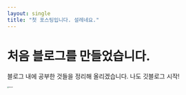```yaml
---
layout: single
title: "첫 포스팅입니다. 설레네요."
---
```


# 처음 블로그를 만들었습니다.

블로그 내에 공부한 것들을 정리해 올리겠습니다. 나도 깃블로그 시작! 

<img src="../img/2022-02-07-first/moon.jpg" alt="moon" style="zoom:25%;" />
